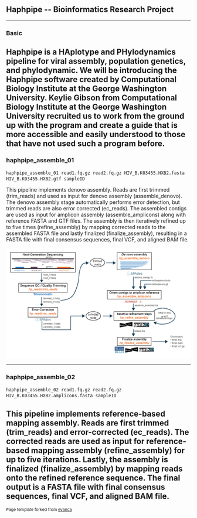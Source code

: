 ## Haphpipe -- Bioinformatics Research Project

---

### Basic

Haphpipe is a HAplotype and PHylodynamics pipeline for viral assembly, population genetics, and phylodynamic.
We will be introducing the Haphpipe software created by Computational Biology Institute at the George Washington University. 
Keylie Gibson from Computational Biology Institute at the George Washington University recruited us to work from the ground up with the program and create a guide that is more accessible and easily understood to those that have not used such a program before. 
---
### haphpipe_assemble_01

```
haphpipe_assemble_01 read1.fq.gz read2.fq.gz HIV_B.K03455.HXB2.fasta HIV_B.K03455.HXB2.gtf sampleID
```
This pipeline implements denovo assembly. Reads are first trimmed (trim_reads) and used as input for denovo assembly (assemble_denovo). The denovo assembly stage automatically performs error detection, but trimmed reads are also error corrected (ec_reads). The assembled contigs are used as input for amplicon assembly (assemble_amplicons) along with reference FASTA and GTF files. The assembly is then iteratively refined up to five times (refine_assembly) by mapping corrected reads to the assembled FASTA file and lastly finalized (finalize_assembly), resulting in a FASTA file with final consensus sequences, final VCF, and aligned BAM file.

<img src="images/hp01.png?raw=true"/>

---
### haphpipe_assemble_02

```
haphpipe_assemble_02 read1.fq.gz read2.fq.gz HIV_B.K03455.HXB2.amplicons.fasta sampleID
```
This pipeline implements reference-based mapping assembly. Reads are first trimmed (trim_reads) and error-corrected (ec_reads). The corrected reads are used as input for reference-based mapping assembly (refine_assembly) for up to five iterations. Lastly, the assembly is finalized (finalize_assembly) by mapping reads onto the refined reference sequence. The final output is a FASTA file with final consensus sequences, final VCF, and aligned BAM file.
---

<p style="font-size:11px">Page template forked from <a href="https://github.com/evanca/quick-portfolio">evanca</a></p>
<!-- Remove above link if you don't want to attibute -->
